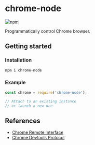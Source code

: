 # chrome-node

[![npm](https://img.shields.io/npm/v/chrome-node.svg?style=flat-square)]()

Programmatically control Chrome browser.

## Getting started

### Installation

```sh
npm i chrome-node
```

### Example

```js
const chrome = require('chrome-node');

// Attach to an existing instance
// or launch a new one
```

## References

 - [Chrome Remote Interface](https://github.com/cyrus-and/chrome-remote-interface)
 - [Chrome Devtools Protocol](https://chromedevtools.github.io/devtools-protocol)
